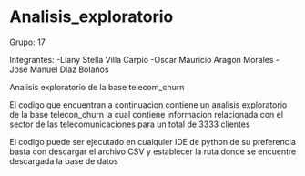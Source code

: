 # Analisis_exploratorio
Grupo: 17

Integrantes:
-Liany Stella Villa Carpio
-Oscar Mauricio Aragon Morales
-Jose Manuel Diaz Bolaños

Analisis exploratorio de la base telecom_churn

El codigo que encuentran a continuacion contiene un analisis exploratorio de la base telecon_churn la cual contiene informacion relacionada con el sector de las telecomunicaciones para un total de 3333 clientes

El codigo puede ser ejecutado en cualquier IDE de python de su preferencia basta con descargar el archivo CSV y establecer la ruta donde se encuentre descargada la base de datos

